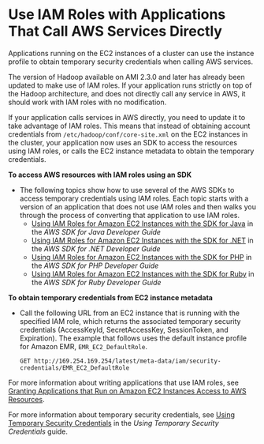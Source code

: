 # Use IAM Roles with Applications That Call AWS Services Directly<a name="emr-iam-roles-calling"></a>

Applications running on the EC2 instances of a cluster can use the instance profile to obtain temporary security credentials when calling AWS services\.

The version of Hadoop available on AMI 2\.3\.0 and later has already been updated to make use of IAM roles\. If your application runs strictly on top of the Hadoop architecture, and does not directly call any service in AWS, it should work with IAM roles with no modification\.

 If your application calls services in AWS directly, you need to update it to take advantage of IAM roles\. This means that instead of obtaining account credentials from `/etc/hadoop/conf/core-site.xml` on the EC2 instances in the cluster, your application now uses an SDK to access the resources using IAM roles, or calls the EC2 instance metadata to obtain the temporary credentials\.

**To access AWS resources with IAM roles using an SDK**
+ The following topics show how to use several of the AWS SDKs to access temporary credentials using IAM roles\. Each topic starts with a version of an application that does not use IAM roles and then walks you through the process of converting that application to use IAM roles\. 
  +  [Using IAM Roles for Amazon EC2 Instances with the SDK for Java](http://docs.aws.amazon.com/sdk-for-java/v1/developer-guide/java-dg-roles.html) in the *AWS SDK for Java Developer Guide* 
  +  [Using IAM Roles for Amazon EC2 Instances with the SDK for \.NET](http://docs.aws.amazon.com/sdk-for-net/latest/developer-guide/net-dg-roles.html) in the *AWS SDK for \.NET Developer Guide* 
  +  [Using IAM Roles for Amazon EC2 Instances with the SDK for PHP](http://docs.aws.amazon.com/aws-sdk-php/guide/latest/php-dg-roles.html) in the *AWS SDK for PHP Developer Guide* 
  +  [Using IAM Roles for Amazon EC2 Instances with the SDK for Ruby](http://docs.aws.amazon.com/sdk-for-ruby/v3/developer-guide/ruby-dg-roles.html) in the *AWS SDK for Ruby Developer Guide* 

**To obtain temporary credentials from EC2 instance metadata**
+ Call the following URL from an EC2 instance that is running with the specified IAM role, which returns the associated temporary security credentials \(AccessKeyId, SecretAccessKey, SessionToken, and Expiration\)\. The example that follows uses the default instance profile for Amazon EMR, `EMR_EC2_DefaultRole`\. 

  ```
  GET http://169.254.169.254/latest/meta-data/iam/security-credentials/EMR_EC2_DefaultRole
  ```

For more information about writing applications that use IAM roles, see [Granting Applications that Run on Amazon EC2 Instances Access to AWS Resources](http://docs.aws.amazon.com/IAM/latest/UserGuide/role-usecase-ec2app.html)\.

For more information about temporary security credentials, see [Using Temporary Security Credentials](http://docs.aws.amazon.com/STS/latest/UsingSTS/using-temp-creds.html) in the *Using Temporary Security Credentials* guide\. 